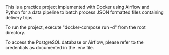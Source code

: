 This is a practice project implemented with Docker using Airflow and Python for a data pipeline to batch process JSON formatted files containing delivery trips. 

To run the project, execute "docker-compose run -d" from the root directory.

To access the PostgreSQL database or Airflow, please refer to the credentials as documented in the .env file. 


